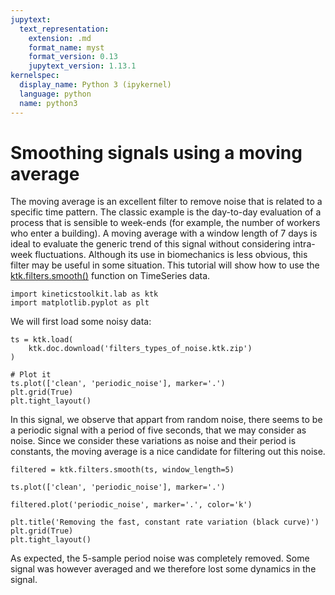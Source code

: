 ```yaml
---
jupytext:
  text_representation:
    extension: .md
    format_name: myst
    format_version: 0.13
    jupytext_version: 1.13.1
kernelspec:
  display_name: Python 3 (ipykernel)
  language: python
  name: python3
---
```


# Smoothing signals using a moving average

The moving average is an excellent filter to remove noise that is related to a specific time pattern. The classic example is the day-to-day evaluation of a process that is sensible to week-ends (for example, the number of workers who enter a building). A moving average with a window length of 7 days is ideal to evaluate the generic trend of this signal without considering intra-week fluctuations. Although its use in biomechanics is less obvious, this filter may be useful in some situation. This tutorial will show how to use the [ktk.filters.smooth()](../../api/kineticstoolkit.filters.smooth.rst) function on TimeSeries data.

```{code-cell} ipython3
import kineticstoolkit.lab as ktk
import matplotlib.pyplot as plt
```

We will first load some noisy data:

```{code-cell} ipython3
ts = ktk.load(
    ktk.doc.download('filters_types_of_noise.ktk.zip')
)

# Plot it
ts.plot(['clean', 'periodic_noise'], marker='.')
plt.grid(True)
plt.tight_layout()
```

In this signal, we observe that appart from random noise, there seems to be a periodic signal with a period of five seconds, that we may consider as noise. Since we consider these variations as noise and their period is constants, the moving average is a nice candidate for filtering out this noise.

```{code-cell} ipython3
filtered = ktk.filters.smooth(ts, window_length=5)

ts.plot(['clean', 'periodic_noise'], marker='.')

filtered.plot('periodic_noise', marker='.', color='k')

plt.title('Removing the fast, constant rate variation (black curve)')
plt.grid(True)
plt.tight_layout()
```

As expected, the 5-sample period noise was completely removed. Some signal was however averaged and we therefore lost some dynamics in the signal.
